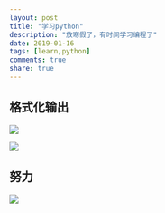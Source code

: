 ```yaml
---
layout: post
title: "学习python"
description: "放寒假了，有时间学习编程了"
date: 2019-01-16
tags: [learn,python]
comments: true
share: true
---
```


<h2>格式化输出</h2>

![](https://ws3.sinaimg.cn/large/005BYqpgly1fz8pj9heplj30jw068gme.jpg)

![](https://ws3.sinaimg.cn/large/005BYqpgly1fz8pk4dyw6j30b50c1myw.jpg)

<h2>努力</h2>

![](https://ws3.sinaimg.cn/large/005BYqpgly1fz8orkneqjj31cn0qz0yu.jpg)
